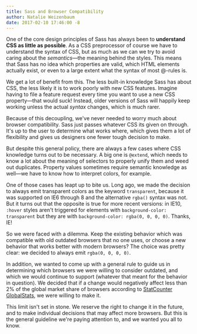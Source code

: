 ```yaml
---
title: Sass and Browser Compatibility
author: Natalie Weizenbaum
date: 2017-02-10 17:46:00 -8
---
```


One of the core design principles of Sass has always been to **understand CSS as
little as possible**. As a CSS preprocessor of course we have to understand the
syntax of CSS, but as much as we can we try to avoid caring about the
_semantics_—the meaning behind the styles. This means that Sass has no idea
which properties are valid, which HTML elements actually exist, or even to a
large extent what the syntax of most @-rules is.

We get a lot of benefit from this. The less built-in knowledge Sass has about
CSS, the less likely it is to work poorly with new CSS features. Imagine having
to file a feature request every time you want to use a new CSS property—that
would suck! Instead, older versions of Sass will happily keep working unless the
actual _syntax_ changes, which is much rarer.

Because of this decoupling, we've never needed to worry much about browser
compatibility. Sass just passes whatever CSS its given on through. It's up to
the user to determine what works where, which gives them a lot of flexibility
and gives us designers one fewer tough decision to make.

But despite this general policy, there are always a few cases where CSS
knowledge turns out to be necessary. A big one is `@extend`, which needs to know
a lot about the meaning of selectors to properly unify them and weed out
duplicates. Property values sometimes require semantic knowledge as well—we have
to know how to interpret colors, for example.

One of those cases has leapt up to bite us. Long ago, we made the decision to
always emit transparent colors as the keyword `transparent`, because it was
supported on IE6 through 8 and the alternative `rgba()` syntax was not. But it
turns out that the opposite is true for more recent versions: in IE10, `:hover`
styles aren't triggered for elements with `background-color: transparent` but
they are with `background-color: rgba(0, 0, 0, 0)`. Thanks, IE!

So we were faced with a dilemma. Keep the existing behavior which was compatible
with old outdated browsers that no one uses, or choose a new behavior that works
better with modern browsers? The choice was pretty clear: we decided to always
emit `rgba(0, 0, 0, 0)`.

In addition, we wanted to come up with a general rule to guide us in determining
which browsers we were willing to consider outdated, and which we would continue
to support (whatever that meant for the behavior in question). We decided that
if a change would negatively affect less than 2% of the global market share of
browsers according to [StatCounter GlobalStats](http://gs.statcounter.com/), we
were willing to make it.

This limit isn't set in stone. We reserve the right to change it in the future,
and to make individual decisions that may affect more browsers. But this is the
general guideline we're paying attention to, and we wanted you all to know.
